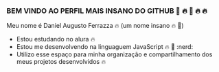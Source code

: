 ### BEM VINDO AO PERFIL MAIS INSANO DO GITHUB :100: :fire: :100: :fire: :fire:
Meu nome é Daniel Augusto Ferrazza :fire: (um nome insano :fire: :100:)
- Estou estudando no alura :fire:
- Estou me desenvolvendo na linguaguem JavaScript 🔥 💯 :nerd:
- Utilizo esse espaço para minha organização e compartilhamento dos meus projetos desenvolvidos :fire:
